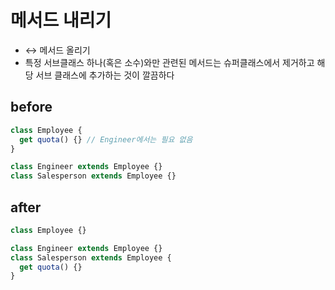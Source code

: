 # 메서드 내리기

- ↔️ 메서드 올리기
- 특정 서브클래스 하나(혹은 소수)와만 관련된 메서드는 슈퍼클래스에서 제거하고 해당 서브 클래스에 추가하는 것이 깔끔하다

## before

```js
class Employee {
  get quota() {} // Engineer에서는 필요 없음
}

class Engineer extends Employee {}
class Salesperson extends Employee {}
```

## after

```js
class Employee {}

class Engineer extends Employee {}
class Salesperson extends Employee {
  get quota() {}
}
```
